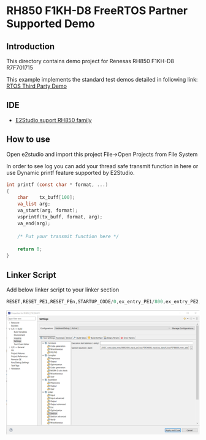 # RH850 F1KH-D8 FreeRTOS Partner Supported Demo

## Introduction
This directory contains demo project for Renesas RH850 F1KH-D8 R7F701715

This example implements the standard test demos detailed in following link: [RTOS Third Party Demo](https://github.com/FreeRTOS/FreeRTOS/blob/main/FreeRTOS/Demo/ThirdParty/Template/README.md)

## IDE
- [E2Studio suport RH850 family](https://www.renesas.com/us/en/software-tool/e2studio-information-rh850-family)



## How to use
Open e2studio and import this project File->Open Projects from File System

In order to see log you can add your thread safe transmit function in here or use Dynamic printf feature supported by E2Studio.

```c
int printf (const char * format, ...)
{
    char    tx_buff[100];
    va_list arg;
    va_start(arg, format);
    vsprintf(tx_buff, format, arg);
    va_end(arg);

    /* Put your transmit function here */

    return 0;
}

```

## Linker Script
Add below linker script to your linker section
```c
RESET,RESET_PE1,RESET_PEn,STARTUP_CODE/0,ex_entry_PE1/800,ex_entry_PE2,.const,.INIT_BSEC.const,.INIT_DSEC.const,.data,.text/00002000,.stack_pe2.bss/FE9D0000,.stack.bss,.data.R,.bss/FEFB8000,.mev_address.bss/FFFEEC04,RESET_PE2/0800000
```
![Linker section](../Image//Linker.png)

